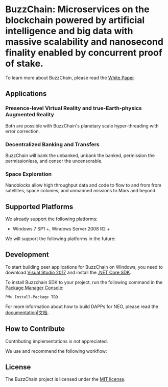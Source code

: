 BuzzChain: Microservices on the blockchain powered by artificial intelligence and big data with massive scalability and nanosecond finality enabled by concurrent proof of stake.
================

To learn more about BuzzChain, please read the [White Paper](TBD)

Applications
--------

### Presence-level Virtual Reality and true-Earth-physics Augmented Reality
Both are possible with BuzzChain's planetary scale hyper-threading with error correction.

### Decentralized Banking and Transfers
BuzzChain will bank the unbanked, unbank the banked, permission the permissionless, and censor the uncensorable.

### Space Exploration
Nanoblocks allow high throughput data and code to flow to and from from satellites, space colonies, and unmanned missions to Mars and beyond.


Supported Platforms
--------

We already support the following platforms:

* Windows 7 SP1 +, Windows Server 2008 R2 +

We will support the following platforms in the future:


Development
--------

To start building peer applications for BuzzChain on Windows, you need to download [Visual Studio 2017](https://www.visualstudio.com/products/visual-studio-community-vs) and install the [.NET Core SDK](https://www.microsoft.com/net/core).

To install Buzzchain SDK to your project, run the following command in the [Package Manager Console](https://docs.nuget.org/ndocs/tools/package-manager-console):

```
PM> Install-Package TBD
```

For more information about how to build DAPPs for NEO, please read the [documentation](http://docs.neo.org/en-us/sc/introduction.html)|[文档](http://docs.neo.org/zh-cn/sc/introduction.html).

How to Contribute
--------

Contributing implementations is not appreciated.

We use and recommend the following workflow:


License
------

The BuzzChain project is licensed under the [MIT license](LICENSE).
